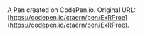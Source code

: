 # 

A Pen created on CodePen.io. Original URL: [https://codepen.io/ctaern/pen/ExRProe](https://codepen.io/ctaern/pen/ExRProe).

